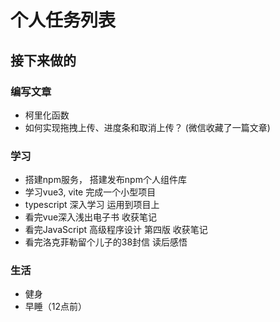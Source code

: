 # 个人任务列表

## 接下来做的

### 编写文章

- 柯里化函数
- 如何实现拖拽上传、进度条和取消上传？ (微信收藏了一篇文章)

### 学习

- 搭建npm服务，                      搭建发布npm个人组件库
- 学习vue3, vite                    完成一个小型项目
- typescript 深入学习                运用到项目上
- 看完vue深入浅出电子书                收获笔记
- 看完JavaScript 高级程序设计 第四版   收获笔记
- 看完洛克菲勒留个儿子的38封信          读后感悟

### 生活

- 健身
- 早睡（12点前）